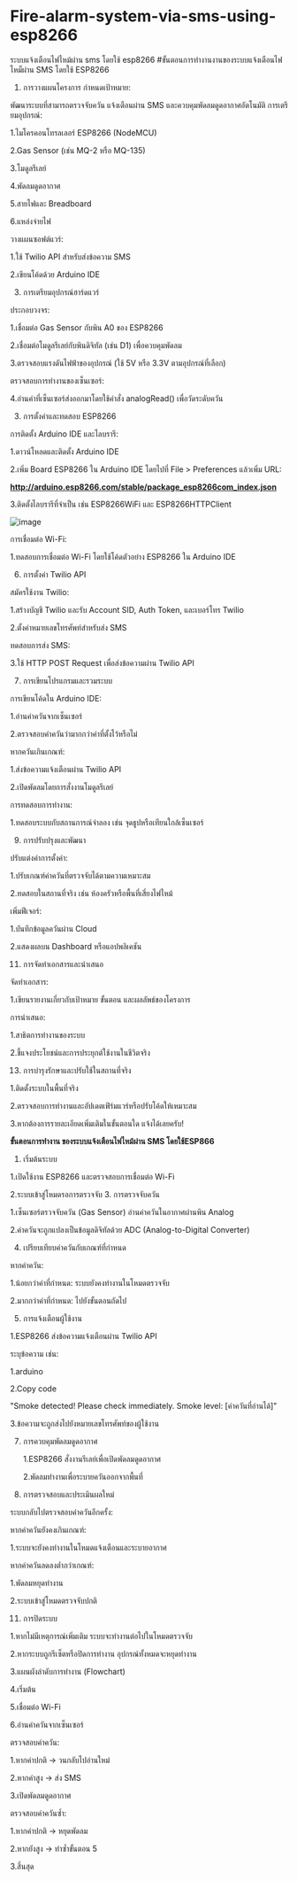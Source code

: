 # Fire-alarm-system-via-sms-using-esp8266
ระบบแจ้งเตือนไฟไหม้ผ่าน sms โดยใช้ esp8266
#ขั้นตอนการทำงานงานของระบบแจ้งเตือนไฟไหม็ผ่าน SMS โดยใช้ ESP8266

1. การวางแผนโครงการ
  กำหนดเป้าหมาย:

พัฒนาระบบที่สามารถตรวจจับควัน แจ้งเตือนผ่าน SMS และควบคุมพัดลมดูดอากาศอัตโนมัติ
การเตรียมอุปกรณ์:

  1.ไมโครคอนโทรลเลอร์ ESP8266 (NodeMCU)
  
  2.Gas Sensor (เช่น MQ-2 หรือ MQ-135)
  
  3.โมดูลรีเลย์
  
  4.พัดลมดูดอากาศ
  
  5.สายไฟและ Breadboard
  
  6.แหล่งจ่ายไฟ
  
วางแผนซอฟต์แวร์:

  1.ใช้ Twilio API สำหรับส่งข้อความ SMS
  
  2.เขียนโค้ดด้วย Arduino IDE
  
  3. การเตรียมอุปกรณ์ฮาร์ดแวร์

ประกอบวงจร:

  1.เชื่อมต่อ Gas Sensor กับพิน A0 ของ ESP8266
  
  2.เชื่อมต่อโมดูลรีเลย์กับพินดิจิทัล (เช่น D1) เพื่อควบคุมพัดลม
  
  3.ตรวจสอบแรงดันไฟฟ้าของอุปกรณ์ (ใช้ 5V หรือ 3.3V ตามอุปกรณ์ที่เลือก)
  
ตรวจสอบการทำงานของเซ็นเซอร์:

  4.อ่านค่าที่เซ็นเซอร์ส่งออกมาโดยใช้คำสั่ง analogRead() เพื่อวัดระดับควัน
  
3. การตั้งค่าและทดสอบ ESP8266
 
การติดตั้ง Arduino IDE และไลบรารี:

  1.ดาวน์โหลดและติดตั้ง Arduino IDE
  
  2.เพิ่ม Board ESP8266 ใน Arduino IDE โดยไปที่ File > Preferences แล้วเพิ่ม URL:
  
**http://arduino.esp8266.com/stable/package_esp8266com_index.json**

  3.ติดตั้งไลบรารีที่จำเป็น เช่น ESP8266WiFi และ ESP8266HTTPClient
  
   ![image](https://github.com/worawut11/Fire-alarm-system-via-sms-using-esp8266/issues/1#issue-2731654148)
   
การเชื่อมต่อ Wi-Fi:

  1.ทดสอบการเชื่อมต่อ Wi-Fi โดยใช้โค้ดตัวอย่าง ESP8266 ใน Arduino IDE
  
6. การตั้งค่า Twilio API

 สมัครใช้งาน Twilio:

  1.สร้างบัญชี Twilio และรับ Account SID, Auth Token, และเบอร์โทร Twilio
  
  2.ตั้งค่าหมายเลขโทรศัพท์สำหรับส่ง SMS
  
   ทดสอบการส่ง SMS:
   
  3.ใช้ HTTP POST Request เพื่อส่งข้อความผ่าน Twilio API
  
7. การเขียนโปรแกรมและรวมระบบ

 การเขียนโค้ดใน Arduino IDE:
 
  1.อ่านค่าควันจากเซ็นเซอร์
  
  2.ตรวจสอบค่าควันว่ามากกว่าค่าที่ตั้งไว้หรือไม่
  
 หากควันเกินเกณฑ์:
 
  1.ส่งข้อความแจ้งเตือนผ่าน Twilio API
  
  2.เปิดพัดลมโดยการสั่งงานโมดูลรีเลย์
  
การทดสอบการทำงาน:

  1.ทดสอบระบบกับสถานการณ์จำลอง เช่น จุดธูปหรือเทียนใกล้เซ็นเซอร์
  
9. การปรับปรุงและพัฒนา
    
 ปรับแต่งค่าการตั้งค่า:
 
  1.ปรับเกณฑ์ค่าควันที่ตรวจจับได้ตามความเหมาะสม
  
  2.ทดสอบในสถานที่จริง เช่น ห้องครัวหรือพื้นที่เสี่ยงไฟไหม้
  
เพิ่มฟีเจอร์:

  1.บันทึกข้อมูลควันผ่าน Cloud
  
  2.แสดงผลบน Dashboard หรือแอปพลิเคชัน
  
11. การจัดทำเอกสารและนำเสนอ
    
 จัดทำเอกสาร:
 
  1.เขียนรายงานเกี่ยวกับเป้าหมาย ขั้นตอน และผลลัพธ์ของโครงการ
  
การนำเสนอ:

  1.สาธิตการทำงานของระบบ
  
  2.ชี้แจงประโยชน์และการประยุกต์ใช้งานในชีวิตจริง
  
13. การบำรุงรักษาและปรับใช้ในสถานที่จริง
    
  1.ติดตั้งระบบในพื้นที่จริง
  
  2.ตรวจสอบการทำงานและอัปเดตเฟิร์มแวร์หรือปรับโค้ดให้เหมาะสม
  
  3.หากต้องการรายละเอียดเพิ่มเติมในขั้นตอนใด แจ้งได้เลยครับ!











  

**ขั้นตอนการทำงาน ของระบบแจ้งเตือนไฟไหม้ผ่าน SMS โดยใช้ESP866**

1. เริ่มต้นระบบ
   
  1.เปิดใช้งาน ESP8266 และตรวจสอบการเชื่อมต่อ Wi-Fi
  
  2.ระบบเข้าสู่โหมดรอการตรวจจับ
3. การตรวจจับควัน

  1.เซ็นเซอร์ตรวจจับควัน (Gas Sensor) อ่านค่าควันในอากาศผ่านพิน Analog
  
  2.ค่าควันจะถูกแปลงเป็นข้อมูลดิจิทัลด้วย ADC (Analog-to-Digital Converter)
  
4. เปรียบเทียบค่าควันกับเกณฑ์ที่กำหนด

หากค่าควัน:

  1.น้อยกว่าค่าที่กำหนด: ระบบยังคงทำงานในโหมดตรวจจับ

  2.มากกว่าค่าที่กำหนด: ไปยังขั้นตอนถัดไป

5. การแจ้งเตือนผู้ใช้งาน
   
  1.ESP8266 ส่งข้อความแจ้งเตือนผ่าน Twilio API

ระบุข้อความ เช่น:

  1.arduino

  2.Copy code  

  "Smoke detected! Please check immediately. Smoke level: [ค่าควันที่อ่านได้]"

   3.ข้อความจะถูกส่งไปยังหมายเลขโทรศัพท์ของผู้ใช้งาน

7. การควบคุมพัดลมดูดอากาศ
   
    1.ESP8266 สั่งงานรีเลย์เพื่อเปิดพัดลมดูดอากาศ
   
    2.พัดลมทำงานเพื่อระบายควันออกจากพื้นที่
   
9. การตรวจสอบและประเมินผลใหม่
    
ระบบกลับไปตรวจสอบค่าควันอีกครั้ง:

หากค่าควันยังคงเกินเกณฑ์:

  1.ระบบจะยังคงทำงานในโหมดแจ้งเตือนและระบายอากาศ
  
หากค่าควันลดลงต่ำกว่าเกณฑ์:

  1.พัดลมหยุดทำงาน

  2.ระบบเข้าสู่โหมดตรวจจับปกติ

11. การปิดระบบ
    
  1.หากไม่มีเหตุการณ์เพิ่มเติม ระบบจะทำงานต่อไปในโหมดตรวจจับ
  
  2.หากระบบถูกรีเซ็ตหรือปิดการทำงาน อุปกรณ์ทั้งหมดจะหยุดทำงาน
  
  3.แผนผังลำดับการทำงาน (Flowchart)

  4.เริ่มต้น
  
  5.เชื่อมต่อ Wi-Fi
  
  6.อ่านค่าควันจากเซ็นเซอร์
  
ตรวจสอบค่าควัน:

  1.หากค่าปกติ → วนกลับไปอ่านใหม่
  
  2.หากค่าสูง → ส่ง SMS
  
  3.เปิดพัดลมดูดอากาศ
  
ตรวจสอบค่าควันซ้ำ:

  1.หากค่าปกติ → หยุดพัดลม
  
  2.หากยังสูง → ทำซ้ำขั้นตอน 5  
  
  3.สิ้นสุด








